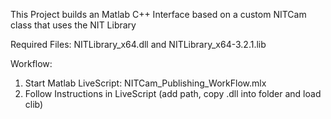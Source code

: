 This Project builds an Matlab C++ Interface based on a custom NITCam class that uses the NIT Library

Required Files:
NITLibrary_x64.dll and
NITLibrary_x64-3.2.1.lib

Workflow:
1. Start Matlab LiveScript: NITCam_Publishing_WorkFlow.mlx
2. Follow Instructions in LiveScript (add path, copy .dll into folder and load clib)  

